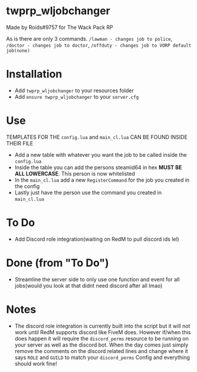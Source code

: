 # twprp_wljobchanger
 Made by Roids#9757 for The Wack Pack RP

As is there are only 3 commands. `/lawman - changes job to police`, `/doctor - changes job to doctor`, `/offduty - changes job to VORP default job(none)`

# Installation
- Add `twprp_wljobchanger` to your resources folder
- Add `ensure twprp_wljobchanger` to your `server.cfg`

# Use
 TEMPLATES FOR THE `config.lua` and `main_cl.lua` CAN BE FOUND INSIDE THEIR FILE

- Add a new table with whatever you want the job to be called inside the `config.lua`
- Inside the table you can add the persons steamid64 in hex **MUST BE ALL LOWERCASE**. This person is now whitelisted
- In the `main_cl.lua` add a new `RegisterCommand` for the job you created in the config
- Lastly just have the person use the command you created in `main_cl.lua`


# To Do
- Add Discord role integration(waiting on RedM to pull discord ids lel)

# Done (from "To Do")
- Streamline the server side to only use one function and event for all jobs(would you look at that didnt need discord after all lmao)

# Notes
- The discord role integration is currently built into the script but it will not work until RedM supports discord like FiveM does. However if/when this does happen it will require the `discord_perms` resource to be running on your server as well as the discord bot. When the day comes just simply remove the comments on the discord related lines and change where it says `ROLE` and `GUILD` to match your `discord_perms` Config and everything should work fine!
